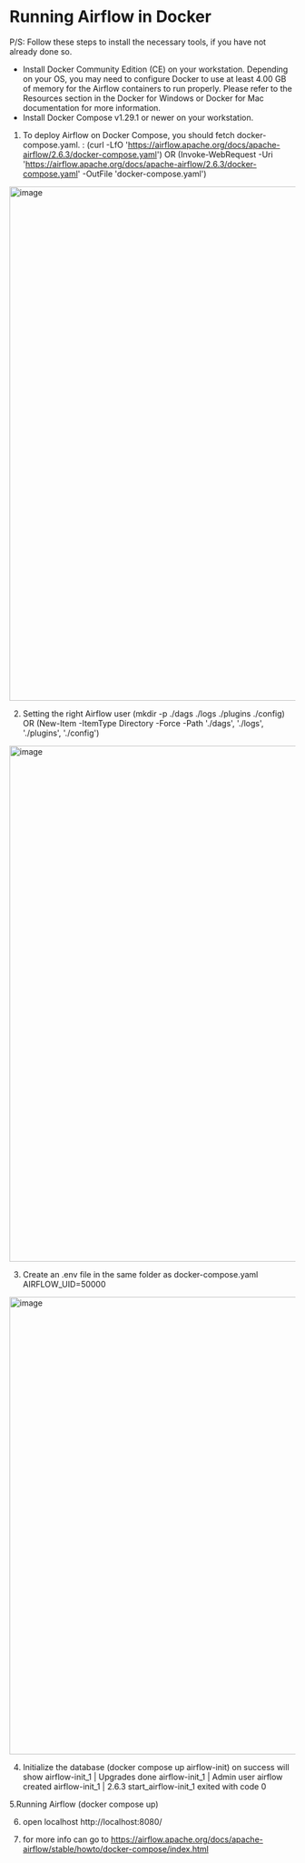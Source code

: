 # Running Airflow in Docker

P/S: Follow these steps to install the necessary tools, if you have not already done so.
   - Install Docker Community Edition (CE) on your workstation. Depending on your OS, you may need to configure Docker to use at least 4.00 GB of memory for the Airflow containers to run properly. Please refer to the Resources section in the Docker for Windows or Docker for Mac documentation for more information.
   - Install Docker Compose v1.29.1 or newer on your workstation.

1. To deploy Airflow on Docker Compose, you should fetch docker-compose.yaml. :
(curl -LfO 'https://airflow.apache.org/docs/apache-airflow/2.6.3/docker-compose.yaml')
OR
(Invoke-WebRequest -Uri 'https://airflow.apache.org/docs/apache-airflow/2.6.3/docker-compose.yaml' -OutFile 'docker-compose.yaml')

<img width="905" alt="image" src="https://github.com/SyakeerRahman/Data-Tools-Install/assets/105381652/d12e5627-671e-441d-856e-83b73ef41274">


2. Setting the right Airflow user
(mkdir -p ./dags ./logs ./plugins ./config)
OR
(New-Item -ItemType Directory -Force -Path './dags', './logs', './plugins', './config')

<img width="908" alt="image" src="https://github.com/SyakeerRahman/Data-Tools-Install/assets/105381652/9e204658-a3df-4868-8656-aff42e6a7538">


3. Create an .env file in the same folder as docker-compose.yaml
AIRFLOW_UID=50000

<img width="805" alt="image" src="https://github.com/SyakeerRahman/Data-Tools-Install/assets/105381652/f56187cd-3e3f-45a7-be8f-e7cd5af892c2">


4. Initialize the database
(docker compose up airflow-init)
 on success will show
airflow-init_1       | Upgrades done
airflow-init_1       | Admin user airflow created
airflow-init_1       | 2.6.3
start_airflow-init_1 exited with code 0


5.Running Airflow
(docker compose up) 

6. open localhost http://localhost:8080/


7. for more info can go to https://airflow.apache.org/docs/apache-airflow/stable/howto/docker-compose/index.html
     
